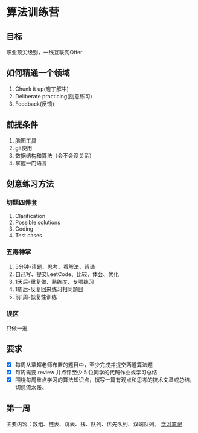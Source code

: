 # 算法训练营
## 目标
职业顶尖级别，一线互联网Offer
## 如何精通一个领域
1. Chunk it up(庖丁解牛)
2. Deliberate practicing(刻意练习)
3. Feedback(反馈)
## 前提条件
1. 脑图工具
2. git使用
3. 数据结构和算法（会不会没关系）
4. 掌握一门语言
## 刻意练习方法
### 切题四件套
1. Clarification
2. Possible solutions
3. Coding
4. Test cases
### 五毒神掌
1. 5分钟-读题、思考、看解法、背诵
2. 自己写、提交LeetCode、比较、体会、优化
3. 1天后-重复做、熟练度、专项练习
4. 1周后-反复回来练习相同题目
5. 前1周-恢复性训练
### 误区
只做一遍
## 要求
- [x] 每周从覃超老师布置的题目中，至少完成并提交两道算法题
- [x] 每周需要 review 并点评至少 5 位同学的代码作业或学习总结
- [x] 围绕每周重点学习的算法知识点，撰写一篇有观点和思考的技术文章或总结，切忌流水账。
## 第一周
主要内容：数组、链表、跳表、栈、队列、优先队列、双端队列。
[学习笔记](./Week_01/README.md)